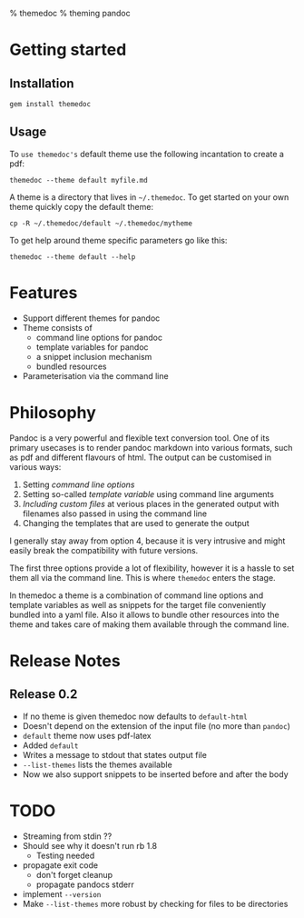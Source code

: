 % themedoc
% theming pandoc



# Getting started

## Installation

    gem install themedoc

## Usage

To `use themedoc's` default theme use the following incantation to
create a pdf:

    themedoc --theme default myfile.md

A theme is a directory that lives in `~/.themedoc`. To get
started on your own theme quickly copy the default theme:

    cp -R ~/.themedoc/default ~/.themedoc/mytheme

To get help around theme specific parameters go like this:

    themedoc --theme default --help

# Features

* Support different themes for pandoc
* Theme consists of
    + command line options for pandoc
    + template variables for pandoc
    + a snippet inclusion mechanism
    + bundled resources
* Parameterisation via the command line


# Philosophy

Pandoc is a very powerful and flexible text conversion tool.
One of its primary usecases is to render pandoc markdown into
various formats, such as pdf and different flavours of html.
The output can be customised in various ways:

1. Setting *command line options*
2. Setting so-called *template variable* using command line arguments
3. *Including custom files* at verious places in the generated output
   with filenames also passed in using the command line
4. Changing the templates that are used to generate the output

I generally stay away from option 4, because it is very intrusive and
might easily break the compatibility with future versions.

The first three options provide a lot of flexibility, however
it is a hassle to set them all via the command line. This is
where `themedoc` enters the stage.

In themedoc a theme is a combination of command line options and
template variables as well as snippets for the target file
conveniently bundled into a yaml file. Also it allows to bundle other
resources into the theme and takes care of making them available
through the command line.

# Release Notes

## Release 0.2

* If no theme is given themedoc now defaults to `default-html`
* Doesn't depend on the extension of the input file (no more than `pandoc`)
* `default` theme now uses pdf-latex
* Added `default`
* Writes a message to stdout that states output file
* `--list-themes` lists the themes available
* Now we also support snippets to be inserted before and after the body

# TODO

* Streaming from stdin ??
* Should see why it doesn't run rb 1.8
   * Testing needed
* propagate exit code
    - don't forget cleanup
    - propagate pandocs stderr
* implement `--version`
* Make `--list-themes` more robust by checking for files to be directories












